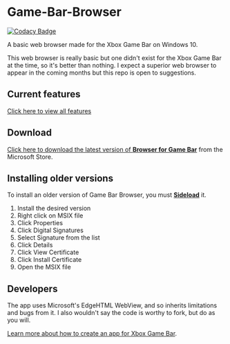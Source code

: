 # Game-Bar-Browser

[![Codacy Badge](https://api.codacy.com/project/badge/Grade/0ba0377d699a4a20a53829efe3e5d553)](https://app.codacy.com/manual/dynamiquel/Game-Bar-Browser?utm_source=github.com&utm_medium=referral&utm_content=dynamiquel/Game-Bar-Browser&utm_campaign=Badge_Grade_Dashboard)

A basic web browser made for the Xbox Game Bar on Windows 10.

This web browser is really basic but one didn't exist for the Xbox Game Bar at the time, so it's better than nothing. I expect a superior web browser to appear in the coming months but this repo is open to suggestions.

## Current features
[Click here to view all features](https://github.com/dynamiquel/Game-Bar-Browser/blob/master/RELEASES.md)

## Download
[Click here to download the latest version of **Browser for Game Bar**](https://www.microsoft.com/en-gb/p/browser-for-xbox-game-bar/9nk1cnb0nccx?irgwc=1&OCID=AID2000142_aff_7593_159229&tduid=%28ir__ywh0qxotpckftjqnxka03fe3c22xnsta9kwxk6l900%29%287593%29%28159229%29%28%29%28UUwpUdUnU77533YYmYb%29&irclickid=_ywh0qxotpckftjqnxka03fe3c22xnsta9kwxk6l900&activetab=pivot:overviewtab) from the Microsoft Store.

## Installing older versions
To install an older version of Game Bar Browser, you must [**Sideload**](https://docs.microsoft.com/en-us/previous-versions/windows/apps/bg126232(v=win.10)?redirectedfrom=MSDN) it.

1. Install the desired version
2. Right click on MSIX file
3. Click Properties
4. Click Digital Signatures
5. Select Signature from the list
6. Click Details
7. Click View Certificate
8. Click Install Certificate
9. Open the MSIX file


## Developers
The app uses Microsoft's EdgeHTML WebView, and so inherits limitations and bugs from it. I also wouldn't say the code is worthy to fork, but do as you will.

[Learn more about how to create an app for Xbox Game Bar](https://docs.microsoft.com/en-us/gaming/game-bar/).
